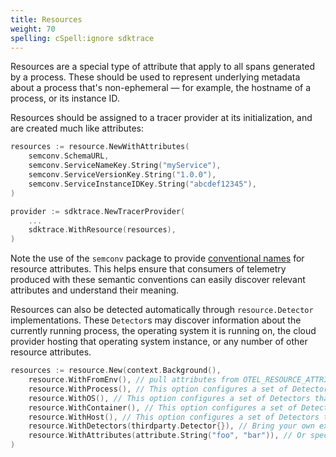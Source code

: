```yaml
---
title: Resources
weight: 70
spelling: cSpell:ignore sdktrace
---
```


Resources are a special type of attribute that apply to all spans generated by a
process. These should be used to represent underlying metadata about a process
that's non-ephemeral &mdash; for example, the hostname of a process, or its
instance ID.

Resources should be assigned to a tracer provider at its initialization, and are
created much like attributes:

```go
resources := resource.NewWithAttributes(
    semconv.SchemaURL,
    semconv.ServiceNameKey.String("myService"),
    semconv.ServiceVersionKey.String("1.0.0"),
    semconv.ServiceInstanceIDKey.String("abcdef12345"),
)

provider := sdktrace.NewTracerProvider(
    ...
    sdktrace.WithResource(resources),
)
```

Note the use of the `semconv` package to provide
[conventional names](/docs/concepts/semantic-conventions/) for resource
attributes. This helps ensure that consumers of telemetry produced with these
semantic conventions can easily discover relevant attributes and understand
their meaning.

Resources can also be detected automatically through `resource.Detector`
implementations. These `Detector`s may discover information about the currently
running process, the operating system it is running on, the cloud provider
hosting that operating system instance, or any number of other resource
attributes.

```go
resources := resource.New(context.Background(),
    resource.WithFromEnv(), // pull attributes from OTEL_RESOURCE_ATTRIBUTES and OTEL_SERVICE_NAME environment variables
    resource.WithProcess(), // This option configures a set of Detectors that discover process information
    resource.WithOS(), // This option configures a set of Detectors that discover OS information
    resource.WithContainer(), // This option configures a set of Detectors that discover container information
    resource.WithHost(), // This option configures a set of Detectors that discover host information
    resource.WithDetectors(thirdparty.Detector{}), // Bring your own external Detector implementation
    resource.WithAttributes(attribute.String("foo", "bar")), // Or specify resource attributes directly
)
```
